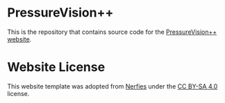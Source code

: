 # PressureVision++

This is the repository that contains source code for the [PressureVision++ website](https://pressurevision.github.io/).

# Website License
This website template was adopted from <a href="https://github.com/nerfies/nerfies.github.io">Nerfies</a> under the <a rel="license" href="http://creativecommons.org/licenses/by-sa/4.0/">CC BY-SA 4.0</a> license.
